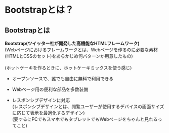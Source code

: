 # Bootstrapとは？

## Bootstrapとは

<b>Bootstrap(ツイッター社が開発した高機能なHTMLフレームワーク)</b><br>
(Webページにおけるフレームワークとは、Webページを作るのに必要な素材(HTMLとCSSのセット)をあらかじめ何パターンか用意したもの)<br><br>
(ホットケーキを作るときに、ホットケーキミックスを使う感じ)

* オープンソースで、誰でも自由に無料で利用できる

* Webページ用の便利な部品を多数装備

* レスポンシブデザインに対応<br>
(レスポンシブデザインとは、閲覧ユーザーが使用するデバイスの画面サイズに応じて表示を最適化するデザイン)<br>(要するにPCでもスマホでもタブレットでもWebページをちゃんと見れるってこと)
